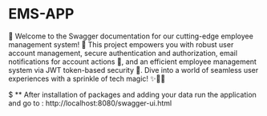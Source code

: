 # EMS-APP

🌟 Welcome to the Swagger documentation for our cutting-edge employee management system! 🌟
   This project empowers you with robust user account management, secure authentication and authorization, 
   email notifications for account actions 📧, and an efficient employee management system via JWT token-based security 🔐. 
   Dive into a world of seamless user experiences with a sprinkle of tech magic! ✨🚀💼

 
$ ** After installation of packages and adding your data run the application and go to :
 http://localhost:8080/swagger-ui.html


